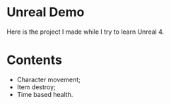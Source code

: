 # Unreal Demo
Here is the project I made while I try to learn Unreal 4.
# Contents
- Character movement;
- Item destroy;
- Time based health.
